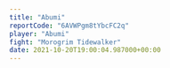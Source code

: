 ```yaml
---
title: "Abumi"
reportCode: "6AVWPgm8tYbcFC2q"
player: "Abumi"
fight: "Morogrim Tidewalker"
date: 2021-10-20T19:00:04.987000+00:00
---
```

